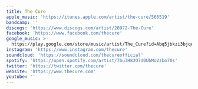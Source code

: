 ```yaml
---
title: The Cure
apple_music: 'https://itunes.apple.com/artist/the-cure/566519'
bandcamp: ''
discogs: 'https://www.discogs.com/artist/28972-The-Cure'
facebook: 'https://www.facebook.com/thecure'
google_music: >-
  https://play.google.com/store/music/artist/The_Cure?id=Abq5jbkzi3bjqebk4aqu6s4cgli
instagram: 'https://www.instagram.com/thecure'
soundcloud: 'https://soundcloud.com/thecureofficial'
spotify: 'https://open.spotify.com/artist/7bu3H8JO7d0UbMoVzbo70s'
twitter: 'https://twitter.com/thecure'
website: 'https://www.thecure.com'
youtube: ''
---
```

